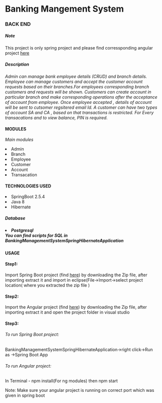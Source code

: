 <h1> Banking Mangement System </h1>
<h3>BACK END</h3>
<h5>Note</h5>
This project is only spring project and please find corressponding angular project <a href="https://github.com/Meena-Govindaraj/Project-BMS-Angular/tree/BMS-Angular_feet">here</a>

<h5>Description</h5>
<i>Admin can manage bank employee details (CRUD) and branch details.
Employee can manage customers and accept the customer account requests based on their branches.For employees corresponding branch customers and requests will be shown.
Customers can create account in particular branch and make corresponding operations after the acceptance of account from employee. Once employee accepted , details of account will be sent to cutsomer regsitered email Id. 
A customer can have two types of account SA and CA , based on that transactions is restricted.
For Every transacations and to view balance, PIN is required.
</i>

<h4>MODULES</h4>
<p><i>Main modules</i></p>
<li>Admin</li>
<li>Branch</li>
<li>Employee</li>
<li>Customer</li>
<li>Account</li>
<li>Transacation</li>

<h4>TECHNOLOGIES USED</h4>
<li>SpringBoot 2.5.4</li>
<li>Java 8</li>
<li>Hibernate</li>
<h5>Database<h5>
<li>Postgresql</li>
You can find scripts for SQL in BankingManagementSystemSpringHibernateApplication

<h4>USAGE</h4>
<h4>Step1:</h4>
<p>Import Spring Boot project (find <a href="https://github.com/Meena-Govindaraj/Project-BMS/tree/BMS-Spring">here</a>) by downloading the Zip file, after importing extract it and import in eclipse(File->Import->select project location( where you extracted the zip file ) </p>
<h4>Step2:</h4>
<p>Import the Angular project (find <a href="https://github.com/Meena-Govindaraj/Project-BMS-Angular/tree/BMS-Angular_feet">here</a>)  by downloading the Zip file, after importing extract it and open the project folder in visual studio</p>
<h4>Step3:</h4>
<h6>To run Spring Boot project: </h6>
BankingManagementSystemSpringHibernateApplication->right click->Run as ->Spring Boot App</p>
<h6>To run Angular project:</h6> In Terminal - npm install(For ng modules) then npm start</p>
<p>Note: Make sure your angular project is running on correct port which was given in spring boot</p>


